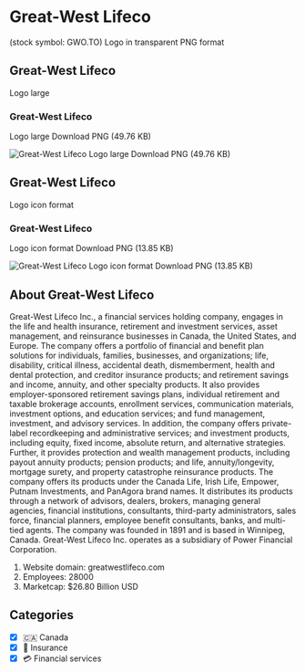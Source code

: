 # Great-West Lifeco
 (stock symbol: GWO.TO) Logo in transparent PNG format

## Great-West Lifeco
 Logo large

### Great-West Lifeco
 Logo large Download PNG (49.76 KB)

![Great-West Lifeco
 Logo large Download PNG (49.76 KB)](/img/orig/GWO.TO_BIG-5ef1c6fb.png)

## Great-West Lifeco
 Logo icon format

### Great-West Lifeco
 Logo icon format Download PNG (13.85 KB)

![Great-West Lifeco
 Logo icon format Download PNG (13.85 KB)](/img/orig/GWO.TO-46f85809.png)

## About Great-West Lifeco


Great-West Lifeco Inc., a financial services holding company, engages in the life and health insurance, retirement and investment services, asset management, and reinsurance businesses in Canada, the United States, and Europe. The company offers a portfolio of financial and benefit plan solutions for individuals, families, businesses, and organizations; life, disability, critical illness, accidental death, dismemberment, health and dental protection, and creditor insurance products; and retirement savings and income, annuity, and other specialty products. It also provides employer-sponsored retirement savings plans, individual retirement and taxable brokerage accounts, enrollment services, communication materials, investment options, and education services; and fund management, investment, and advisory services. In addition, the company offers private-label recordkeeping and administrative services; and investment products, including equity, fixed income, absolute return, and alternative strategies. Further, it provides protection and wealth management products, including payout annuity products; pension products; and life, annuity/longevity, mortgage surety, and property catastrophe reinsurance products. The company offers its products under the Canada Life, Irish Life, Empower, Putnam Investments, and PanAgora brand names. It distributes its products through a network of advisors, dealers, brokers, managing general agencies, financial institutions, consultants, third-party administrators, sales force, financial planners, employee benefit consultants, banks, and multi-tied agents. The company was founded in 1891 and is based in Winnipeg, Canada. Great-West Lifeco Inc. operates as a subsidiary of Power Financial Corporation.

1. Website domain: greatwestlifeco.com
2. Employees: 28000
3. Marketcap: $26.80 Billion USD


## Categories
- [x] 🇨🇦 Canada
- [x] 🏦 Insurance
- [x] 💳 Financial services
